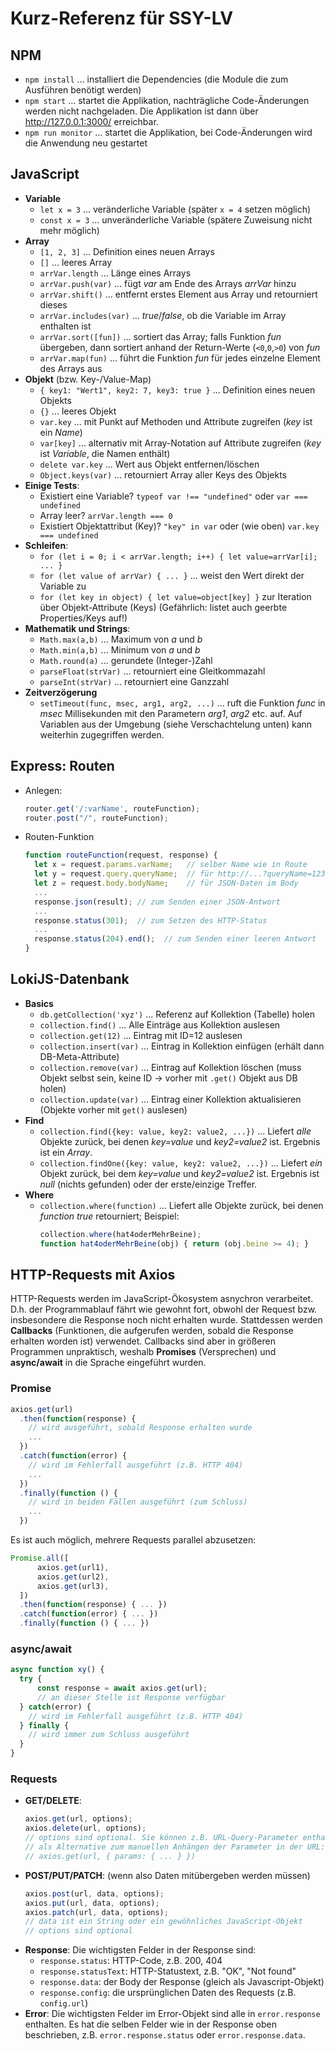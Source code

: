# Kurz-Referenz für SSY-LV

## NPM
* `npm install` ... installiert die Dependencies (die Module die zum Ausführen benötigt werden)
* `npm start` ... startet die Applikation, nachträgliche Code-Änderungen werden nicht nachgeladen.
  Die Applikation ist dann über http://127.0.0.1:3000/ erreichbar.
* `npm run monitor` ... startet die Applikation, bei Code-Änderungen wird die Anwendung neu gestartet

## JavaScript

* **Variable**
  * `let x = 3` ... veränderliche Variable (später `x = 4` setzen möglich)
  * `const x = 3` ... unveränderliche Variable (spätere Zuweisung nicht mehr möglich)
* **Array**
  * `[1, 2, 3]` ... Definition eines neuen Arrays
  * `[]` ... leeres Array
  * `arrVar.length` ... Länge eines Arrays
  * `arrVar.push(var)`  ... fügt *var* am Ende des Arrays *arrVar* hinzu
  * `arrVar.shift()` ... entfernt erstes Element aus Array und retourniert dieses
  * `arrVar.includes(var)` ... *true*/*false*, ob die Variable im Array enthalten ist
  * `arrVar.sort([fun])` ... sortiert das Array; falls Funktion *fun* übergeben,
                             dann sortiert anhand der Return-Werte (`<0`,`0`,`>0`) von *fun*
  * `arrVar.map(fun)`  ... führt die Funktion *fun* für jedes einzelne Element des Arrays aus
* **Objekt** (bzw. Key-/Value-Map)
  * `{ key1: "Wert1", key2: 7, key3: true }` ... Definition eines neuen Objekts
  * `{}` ... leeres Objekt
  * `var.key` ... mit Punkt auf Methoden und Attribute zugreifen (*key* ist ein *Name*)
  * `var[key]` ... alternativ mit Array-Notation auf Attribute zugreifen (*key* ist *Variable*, die Namen enthält)
  * `delete var.key` ... Wert aus Objekt entfernen/löschen
  * `Object.keys(var)` ... retourniert Array aller Keys des Objekts
* **Einige Tests**:
  * Existiert eine Variable? `typeof var !== "undefined"` oder `var === undefined`
  * Array leer? `arrVar.length === 0`
  * Existiert Objektattribut (Key)? `"key" in var` oder (wie oben) `var.key === undefined`
* **Schleifen**:
  * `for (let i = 0; i < arrVar.length; i++) { let value=arrVar[i]; ... }`
  * `for (let value of arrVar) { ... }` ... weist den Wert direkt der Variable zu
  * `for (let key in object) { let value=object[key] }` zur Iteration über Objekt-Attribute (Keys)
    (Gefährlich: listet auch geerbte Properties/Keys auf!)
* **Mathematik und Strings**:
  * `Math.max(a,b)` ... Maximum von *a* und *b*
  * `Math.min(a,b)` ... Minimum von *a* und *b*
  * `Math.round(a)` ... gerundete (Integer-)Zahl
  * `parseFloat(strVar)` ... retourniert eine Gleitkommazahl
  * `parseInt(strVar)` ... retourniert eine Ganzzahl
* **Zeitverzögerung**
  * `setTimeout(func, msec, arg1, arg2, ...)` ... ruft die Funktion *func* in *msec* Millisekunden mit den
    Parametern *arg1*, *arg2* etc. auf. Auf Variablen aus der Umgebung (siehe Verschachtelung unten) kann
    weiterhin zugegriffen werden.


## Express: Routen

* Anlegen:
  ```javascript
  router.get('/:varName', routeFunction);
  router.post("/", routeFunction);
  ```
* Routen-Funktion
  ```javascript
  function routeFunction(request, response) {
    let x = request.params.varName;   // selber Name wie in Route
    let y = request.query.queryName;  // für http://...?queryName=123
    let z = request.body.bodyName;    // für JSON-Daten im Body
    ...
    response.json(result); // zum Senden einer JSON-Antwort
    ...
    response.status(301);  // zum Setzen des HTTP-Status
    ...
    response.status(204).end();  // zum Senden einer leeren Antwort
  }
  ```


## LokiJS-Datenbank

* **Basics**
  * `db.getCollection('xyz')` ... Referenz auf Kollektion (Tabelle) holen
  * `collection.find()` ... Alle Einträge aus Kollektion auslesen
  * `collection.get(12)` ... Eintrag mit ID=12 auslesen
  * `collection.insert(var)` ... Eintrag in Kollektion einfügen (erhält dann DB-Meta-Attribute)
  * `collection.remove(var)` ... Eintrag auf Kollektion löschen
    (muss Objekt selbst sein, keine ID → vorher mit `.get()` Objekt aus DB holen)
  * `collection.update(var)` ... Eintrag einer Kollektion aktualisieren (Objekte vorher mit `get()` auslesen)
* **Find**
  * `collection.find({key: value, key2: value2, ...})` ... Liefert *alle* Objekte
    zurück, bei denen *key=value* und *key2=value2* ist. Ergebnis ist ein *Array*.
  * `collection.findOne({key: value, key2: value2, ...})` ... Liefert *ein*
    Objekt zurück, bei dem *key=value* und *key2=value2* ist. Ergebnis ist
    *null* (nichts gefunden) oder der erste/einzige Treffer.
* **Where**
  * `collection.where(function)` ... Liefert alle Objekte zurück, bei denen *function* *true* retourniert;
    Beispiel:
    ```javascript
    collection.where(hat4oderMehrBeine);
    function hat4oderMehrBeine(obj) { return (obj.beine >= 4); }
    ```


## HTTP-Requests mit Axios

HTTP-Requests werden im JavaScript-Ökosystem asnychron verarbeitet.
D.h. der Programmablauf fährt wie gewohnt fort, obwohl der Request bzw. insbesondere die
Response noch nicht erhalten wurde. Stattdessen werden **Callbacks** (Funktionen, die
aufgerufen werden, sobald die Response erhalten worden ist) verwendet. Callbacks sind
aber in größeren Programmen unpraktisch, weshalb **Promises** (Versprechen) 
und **async/await** in die Sprache eingeführt wurden.

### Promise

  ```javascript
  axios.get(url)
    .then(function(response) {
      // wird ausgeführt, sobald Response erhalten wurde
      ...
    })
    .catch(function(error) {
      // wird im Fehlerfall ausgeführt (z.B. HTTP 404)
      ...
    })
    .finally(function () {
      // wird in beiden Fällen ausgeführt (zum Schluss)
      ...
    })
  ```

Es ist auch möglich, mehrere Requests parallel abzusetzen:

  ```javascript
  Promise.all([
        axios.get(url1),
        axios.get(url2),
        axios.get(url3),
    ])
    .then(function(response) { ... })
    .catch(function(error) { ... })
    .finally(function () { ... })
  ```

### async/await


  ```javascript
  async function xy() {
    try {
        const response = await axios.get(url);
        // an dieser Stelle ist Response verfügbar
    } catch(error) {
      // wird im Fehlerfall ausgeführt (z.B. HTTP 404)
    } finally {
      // wird immer zum Schluss ausgeführt
    }   
  }
  ```

### Requests

* **GET/DELETE**: 
  ```javascript
  axios.get(url, options);
  axios.delete(url, options);
  // options sind optional. Sie können z.B. URL-Query-Parameter enthalten,
  // als Alternative zum manuellen Anhängen der Parameter in der URL:
  // axios.get(url, { params: { ... } })
  ```
* **POST/PUT/PATCH**: (wenn also Daten mitübergeben werden müssen)
  ```javascript
  axios.post(url, data, options);
  axios.put(url, data, options);
  axios.patch(url, data, options);
  // data ist ein String oder ein gewöhnliches JavaScript-Objekt
  // options sind optional
  ```
* **Response**:
  Die wichtigsten Felder in der Response sind:
  * `response.status`: HTTP-Code, z.B. 200, 404
  * `response.statusText`: HTTP-Statustext, z.B. "OK", "Not found"
  * `response.data`: der Body der Response (gleich als Javascript-Objekt)
  * `response.config`: die ursprünglichen Daten des Requests (z.B. `config.url`)
* **Error**:
  Die wichtigsten Felder im Error-Objekt sind alle in `error.response` enthalten.
  Es hat die selben Felder wie in der Response oben beschrieben,
  z.B. `error.response.status` oder `error.response.data`.
 

